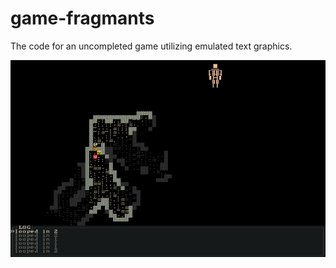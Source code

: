 # game-fragmants
The code for an uncompleted game utilizing emulated text graphics.

![screenshot](screenshot.bmp)
